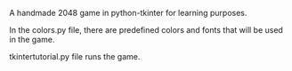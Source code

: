
A handmade 2048 game in python-tkinter for learning purposes.

In the colors.py file, there are predefined colors and fonts that will be used in the game. 

tkintertutorial.py file runs the game. 
